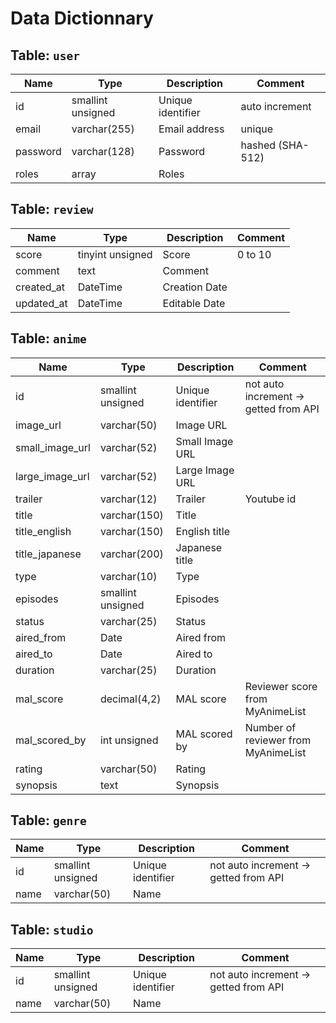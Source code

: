 # Data Dictionnary

## Table: `user`
| Name     | Type              | Description       | Comment          |
| -------- | ----------------- | ----------------- | ---------------- |
| id       | smallint unsigned | Unique identifier | auto increment   |
| email    | varchar(255)      | Email address     | unique           |
| password | varchar(128)      | Password          | hashed (SHA-512) |
| roles    | array             | Roles             |                  |

## Table: `review`
| Name     | Type             | Description   | Comment |
| -------  | ---------------- | ------------- | ------- |
| score    | tinyint unsigned | Score         | 0 to 10 |
| comment  | text             | Comment       |         |
| created_at | DateTime             | Creation Date |         |
| updated_at | DateTime             | Editable Date |         |

## Table: `anime`

| Name            | Type              | Description       | Comment                               |
| --------------- | ----------------- | ----------------- | ------------------------------------- |
| id              | smallint unsigned | Unique identifier | not auto increment -> getted from API |
| image_url       | varchar(50)       | Image URL         |                                       |
| small_image_url | varchar(52)       | Small Image URL   |                                       |
| large_image_url | varchar(52)       | Large Image URL   |                                       |
| trailer         | varchar(12)       | Trailer           | Youtube id                            |
| title           | varchar(150)      | Title             |                                       |
| title_english   | varchar(150)      | English title     |                                       |
| title_japanese  | varchar(200)      | Japanese title    |                                       |
| type            | varchar(10)       | Type              |                                       |
| episodes        | smallint unsigned | Episodes          |                                       |
| status          | varchar(25)       | Status            |                                       |
| aired_from      | Date              | Aired from        |                                       |
| aired_to        | Date              | Aired to          |                                       |
| duration        | varchar(25)       | Duration          |                                       |
| mal_score       | decimal(4,2)      | MAL score         | Reviewer score from MyAnimeList       |
| mal_scored_by   | int unsigned      | MAL scored by     | Number of reviewer from MyAnimeList   |
| rating          | varchar(50)       | Rating            |                                       |
| synopsis        | text              | Synopsis          |                                       |

## Table: `genre`

| Name | Type              | Description       | Comment                               |
| ---- | ----------------- | ----------------- | ------------------------------------- |
| id   | smallint unsigned | Unique identifier | not auto increment -> getted from API |
| name | varchar(50)       | Name              |                                       |

## Table: `studio`

| Name | Type              | Description       | Comment                               |
| ---- | ----------------- | ----------------- | ------------------------------------- |
| id   | smallint unsigned | Unique identifier | not auto increment -> getted from API |
| name | varchar(50)       | Name              |                                       |
